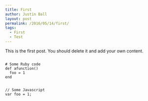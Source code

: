 ```yaml
---
title: First
author: Justin Ball
layout: post
permalink: /2016/05/14/first/
tags:
  - First
  - Test
---
```


This is the first post. You should delete it and add your own content.

<pre><code class="ruby">
# Some Ruby code
def afunction()
  foo = 1
end
</pre></code>

<pre><code class="javascript">
// Some Javascript
var foo = 1;
</pre></code>
